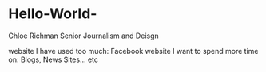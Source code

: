 # Hello-World-
Chloe Richman
Senior 
Journalism and Deisgn 

website I have used too much: Facebook
website I want to spend more time on: Blogs, News Sites... etc 
